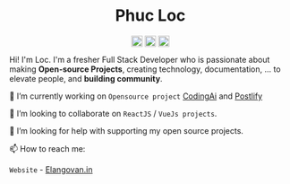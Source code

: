 <p align="center"> <h1 align="center"> Phuc Loc </h1> </p>
<p align="center">
	<a href="https://github.com/elangosundar" target="_blank"><img align="center" src="https://cdn.jsdelivr.net/npm/simple-icons@3.0.1/icons/github.svg" alt="Elangovan Sundar" height="20" width="20" /></a>
	<a href="https://twitter.com/elango_sundar" target="_blank"><img align="center" src="https://cdn.jsdelivr.net/npm/simple-icons@3.0.1/icons/twitter.svg" alt="Elangovan Sundar" height="20" width="20" /></a>
	<a href="https://elangovan.in" target="_blank"><img align="center" src="https://cdn.jsdelivr.net/npm/simple-icons@3.0.1/icons/blogger.svg" alt="Elangovan Sundar" height="20" width="20" /></a>
</p>

Hi! I'm Loc. I'm a fresher Full Stack Developer who is passionate about making **Open-source Projects**, creating technology, documentation, ... to elevate people, and **building community**.

🔭 I’m currently working on `Opensource project` [CodingAi](https://github.com/10secondsofcode/coding-ai) and [Postlify](https://github.com/elangosundar/postlify)

👯 I’m looking to collaborate on `ReactJS` / `VueJs projects`.

🤔 I’m looking for help with supporting my open source projects.

📫 How to reach me:

`Website` - [Elangovan.in](https://elangovan.in)
